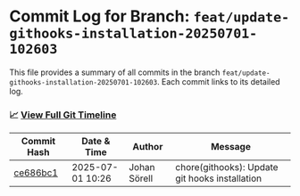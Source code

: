 # Commit Log for Branch: `feat/update-githooks-installation-20250701-102603`

This file provides a summary of all commits in the branch `feat/update-githooks-installation-20250701-102603`.
Each commit links to its detailed log.

### 📈 [View Full Git Timeline](./git_timeline_report.md)

| Commit Hash | Date & Time       | Author       | Message           |
|-------------|------------------|--------------|-------------------|
| [ce686bc1](./ce686bc1.md) | 2025-07-01 10:26 | Johan Sörell | chore(githooks): Update git hooks installation |
